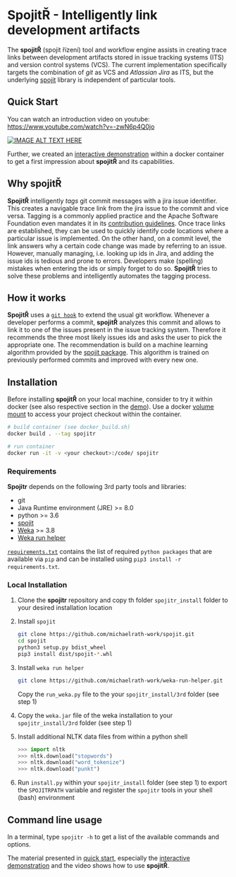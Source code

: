 # Spojit&#344; - Intelligently link development artifacts

The **spojit&#344;** (spojit &#345;&#237;zen&#237;) tool and workflow engine assists in creating trace links between development artifacts stored in issue tracking systems (ITS) and version control systems (VCS).
The current implementation specifically targets the combination of _git_ as VCS and _Atlassian Jira_ as ITS, but the underlying [spojit](https://github.com/michaelrath-work/spojit) library is independent of particular tools.

## Quick Start

You can watch an introduction video on youtube: https://www.youtube.com/watch?v=-zwN6p4Q0jo

[![IMAGE ALT TEXT HERE](https://img.youtube.com/vi/-zwN6p4Q0jo/0.jpg)](https://www.youtube.com/watch?v=-zwN6p4Q0jo)

Further, we created an [interactive demonstration](demo.asciidoc) within a docker container to get a first impression about **spojit&#344;** and its capabilities.

## Why spojit&#344;

**Spojit&#344;** intelligently _tags_ git commit messages with a jira issue identifier.
This creates a navigable trace link from the jira issue to the commit and vice versa.
Tagging is a commonly applied practice and the Apache Software Foundation even mandates it in its [contribution guidelines](http://apache.org/dev/committers.html#applying-patches).
Once trace links are established, they can be used to  quickly identify code locations where a particular issue is implemented.
On the other hand, on a commit level, the link answers why a certain code change was made by referring to an issue.
However, manually managing, i.e. looking up ids in Jira, and adding the issue ids is tedious and prone to errors.
Developers make (spelling) mistakes when entering the ids or simply forget to do so.
**Spojit&#344;** tries to solve these problems and intelligently automates the tagging process.

## How it works

**Spojit&#344;** uses a [`git hook`](https://git-scm.com/docs/githooks) to extend the usual git workflow.
Whenever a developer performs a commit, **spojit&#344;** analyzes this commit and allows to link it to one of the issues present in the issue tracking system.
Therefore it recommends the three most likely issues ids and asks the user to pick the appropriate one.
The recommendation is build on a machine learning algorithm provided by the [spojit package](https://github.com/michaelrath-work/spojit).
This algorithm is trained on previously performed commits and improved with every new one.

## Installation

Before installing **spojit&#344;** on your local machine, consider to try it within docker (see also respective section in the [demo](demo.asciidoc)).
Use a docker [volume mount](https://docs.docker.com/storage/volumes/) to access your project checkout within the container.

```bash
# build container (see docker_build.sh)
docker build . --tag spojitr

# run container
docker run -it -v <your checkout>:/code/ spojitr
```

### Requirements

**Spojitr** depends on the following 3rd party tools and libraries:

* git
* Java Runtime environment (JRE) >= 8.0
* python >= 3.6
* [spojit](https://github.com/michaelrath-work/spojit)
* [Weka](https://www.cs.waikato.ac.nz/ml/weka/) >= 3.8
* [Weka run helper](https://github.com/michaelrath-work/weka-run-helper)

[`requirements.txt`](requirements.txt) contains the list of required `python packages` that are available via `pip` and can be installed using `pip3 install -r requirements.txt`.

### Local Installation

1. Clone the **spojitr** repository and copy th folder `spojitr_install` folder to your desired installation location
2. Install `spojit`

    ```bash
    git clone https://github.com/michaelrath-work/spojit.git
    cd spojit
    python3 setup.py bdist_wheel
    pip3 install dist/spojit-*.whl
    ```

3. Install `weka run helper`

    ```bash
    git clone https://github.com/michaelrath-work/weka-run-helper.git
    ```

    Copy the `run_weka.py` file to the your `spojitr_install/3rd` folder (see step 1)

4. Copy the `weka.jar` file of the weka installation to your `spojitr_install/3rd` folder (see step 1)

5. Install additional NLTK data files from within a python shell

    ```python
    >>> import nltk
    >>> nltk.download("stopwords")
    >>> nltk.download("word_tokenize")
    >>> nltk.download("punkt")
    ```

6. Run `install.py` within your `spojitr_install` folder (see step 1) to export the `SPOJITRPATH` variable and register the `spojitr` tools in your shell (bash) environment

## Command line usage

In a terminal, type `spojitr -h` to get a list of the available commands and options.

The material presented in [quick start](#Quick-Start), especially the [interactive demonstration](demo.asciidoc) and the video shows how to use **spojit&#344;**.
